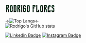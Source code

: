<code><img title="My Name" height="30" src="https://github.com/Rodrigo-Flores/Rodrigo-Flores/blob/master/assets/name.gif"></code> 

->![Top Langs](https://github-readme-stats.vercel.app/api/top-langs/?username=Rodrigo-Flores)<-  
![Rodrigo's GitHub stats](https://github-readme-stats.vercel.app/api?username=Rodrigo-Flores&show_icons=true&theme=tokyonight)


<!--

Here are some ideas to get you started:

- 🔭 I’m currently working on ...
- 🌱 I’m currently learning ...
- 👯 I’m looking to collaborate on ...
- 🤔 I’m looking for help with ...
- 💬 Ask me about ...
- 📫 How to reach me: ...
- 😄 Pronouns: ...
- ⚡ Fun fact: ...
-->

[![Linkedin Badge](https://img.shields.io/badge/-Rodrigo%20Flores-blue?style=social&logo=Linkedin&logoColor=blue&link=https://www.linkedin.com/in/vedantkhairnar/)](https://www.linkedin.com/in/rodrigo-flores-1207/)
[![Instagram Badge](https://img.shields.io/badge/-rodrigo_flores___-blue?style=social&logo=Instagram&link=https://www.instagram.com/rodrigo_flores___/)](https://www.instagram.com/rodrigo_flores___/)

